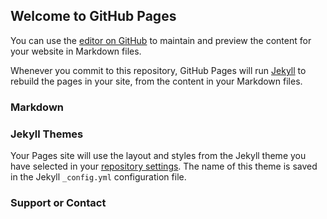 ## Welcome to GitHub Pages

You can use the [editor on GitHub](https://github.com/Tining123/demonmarket.io/edit/gh-pages/index.md) to maintain and preview the content for your website in Markdown files.

Whenever you commit to this repository, GitHub Pages will run [Jekyll](https://jekyllrb.com/) to rebuild the pages in your site, from the content in your Markdown files.

### Markdown

### Jekyll Themes

Your Pages site will use the layout and styles from the Jekyll theme you have selected in your [repository settings](https://github.com/Tining123/demonmarket.io/settings/pages). The name of this theme is saved in the Jekyll `_config.yml` configuration file.

### Support or Contact

